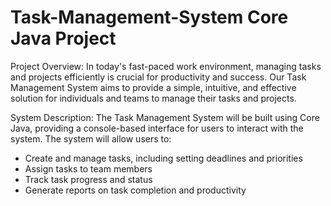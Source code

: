 # Task-Management-System Core Java Project

Project Overview:
In today's fast-paced work environment, managing tasks and projects efficiently is crucial for productivity and success. Our Task Management System aims to provide a simple, intuitive, and effective solution for individuals and teams to manage their tasks and projects.

System Description:
The Task Management System will be built using Core Java, providing a console-based interface for users to interact with the system. The system will allow users to:

- Create and manage tasks, including setting deadlines and priorities
- Assign tasks to team members
- Track task progress and status
- Generate reports on task completion and productivity
